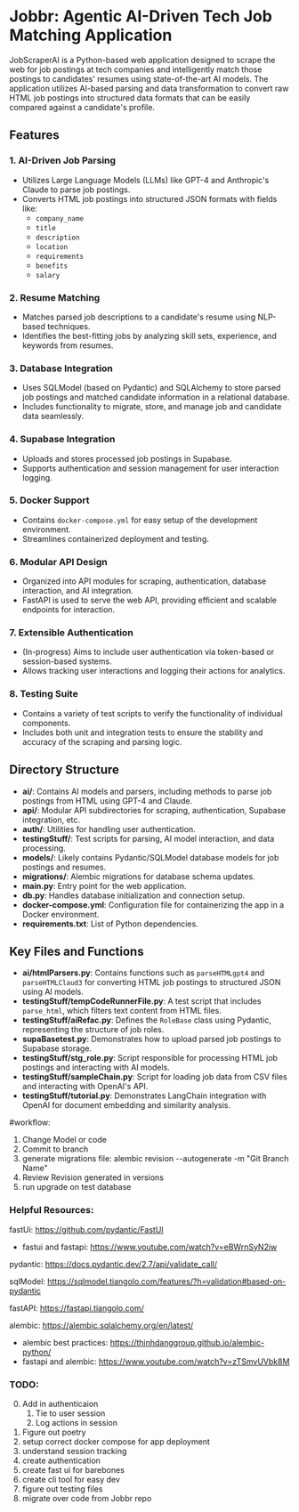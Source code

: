 # Jobbr: Agentic AI-Driven Tech Job Matching Application

JobScraperAI is a Python-based web application designed to scrape the web for job postings at tech companies and intelligently match those postings to candidates' resumes using state-of-the-art AI models. The application utilizes AI-based parsing and data transformation to convert raw HTML job postings into structured data formats that can be easily compared against a candidate's profile.

## Features

### 1. AI-Driven Job Parsing
- Utilizes Large Language Models (LLMs) like GPT-4 and Anthropic's Claude to parse job postings.
- Converts HTML job postings into structured JSON formats with fields like:
  - `company_name`
  - `title`
  - `description`
  - `location`
  - `requirements`
  - `benefits`
  - `salary`
  
### 2. Resume Matching
- Matches parsed job descriptions to a candidate's resume using NLP-based techniques.
- Identifies the best-fitting jobs by analyzing skill sets, experience, and keywords from resumes.
  
### 3. Database Integration
- Uses SQLModel (based on Pydantic) and SQLAlchemy to store parsed job postings and matched candidate information in a relational database.
- Includes functionality to migrate, store, and manage job and candidate data seamlessly.

### 4. Supabase Integration
- Uploads and stores processed job postings in Supabase.
- Supports authentication and session management for user interaction logging.

### 5. Docker Support
- Contains `docker-compose.yml` for easy setup of the development environment.
- Streamlines containerized deployment and testing.

### 6. Modular API Design
- Organized into API modules for scraping, authentication, database interaction, and AI integration.
- FastAPI is used to serve the web API, providing efficient and scalable endpoints for interaction.

### 7. Extensible Authentication
- (In-progress) Aims to include user authentication via token-based or session-based systems.
- Allows tracking user interactions and logging their actions for analytics.

### 8. Testing Suite
- Contains a variety of test scripts to verify the functionality of individual components.
- Includes both unit and integration tests to ensure the stability and accuracy of the scraping and parsing logic.

## Directory Structure

- **ai/**: Contains AI models and parsers, including methods to parse job postings from HTML using GPT-4 and Claude.
- **api/**: Modular API subdirectories for scraping, authentication, Supabase integration, etc.
- **auth/**: Utilities for handling user authentication.
- **testingStuff/**: Test scripts for parsing, AI model interaction, and data processing.
- **models/**: Likely contains Pydantic/SQLModel database models for job postings and resumes.
- **migrations/**: Alembic migrations for database schema updates.
- **main.py**: Entry point for the web application.
- **db.py**: Handles database initialization and connection setup.
- **docker-compose.yml**: Configuration file for containerizing the app in a Docker environment.
- **requirements.txt**: List of Python dependencies.

## Key Files and Functions

- **ai/htmlParsers.py**: Contains functions such as `parseHTMLgpt4` and `parseHTMLClaud3` for converting HTML job postings to structured JSON using AI models.
- **testingStuff/tempCodeRunnerFile.py**: A test script that includes `parse_html`, which filters text content from HTML files.
- **testingStuff/aiRefac.py**: Defines the `RoleBase` class using Pydantic, representing the structure of job roles.
- **supaBasetest.py**: Demonstrates how to upload parsed job postings to Supabase storage.
- **testingStuff/stg_role.py**: Script responsible for processing HTML job postings and interacting with AI models.
- **testingStuff/sampleChain.py**: Script for loading job data from CSV files and interacting with OpenAI's API.
- **testingStuff/tutorial.py**: Demonstrates LangChain integration with OpenAI for document embedding and similarity analysis.


#workflow: 
1. Change Model or code 
2. Commit to branch
3. generate migrations file: 
alembic revision --autogenerate -m "Git Branch Name"
4. Review Revision generated in versions
5. run upgrade on test database


### Helpful Resources: 
fastUi: https://github.com/pydantic/FastUI
* fastui and fastapi: https://www.youtube.com/watch?v=eBWrnSyN2iw

pydantic: https://docs.pydantic.dev/2.7/api/validate_call/

sqlModel: https://sqlmodel.tiangolo.com/features/?h=validation#based-on-pydantic

fastAPI: https://fastapi.tiangolo.com/

alembic: https://alembic.sqlalchemy.org/en/latest/
* alembic best practices: https://thinhdanggroup.github.io/alembic-python/
* fastapi and alembic: https://www.youtube.com/watch?v=zTSmvUVbk8M



### TODO: 
0. Add in authenticaion 
   1. Tie to user session
   2. Log actions in session
1. Figure out poetry
2. setup correct docker compose for app deployment
3. understand session tracking
4. create authentication 
5. create fast ui for barebones
6. create cli tool for easy dev
7. figure out testing files
8. migrate over code from Jobbr repo
